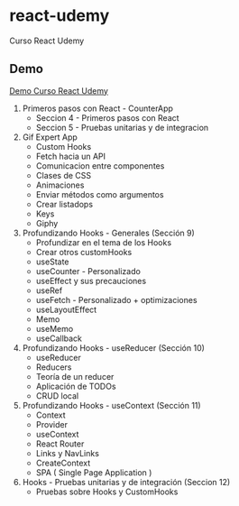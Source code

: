 # react-udemy
Curso React Udemy

## Demo

[Demo Curso React Udemy](https://yrrodriguezb.github.io/react-udemy/)

1. Primeros pasos con React - CounterApp
    - Seccion 4 - Primeros pasos con React
    - Seccion 5 - Pruebas unitarias y de integracion
2. Gif Expert App
    - Custom Hooks
    - Fetch hacia un API
    - Comunicacion entre componentes
    - Clases de CSS
    - Animaciones
    - Enviar métodos como argumentos
    - Crear listadops
    - Keys
    - Giphy
3. Profundizando Hooks - Generales (Sección 9)
    - Profundizar en el tema de los Hooks
    - Crear otros customHooks
    - useState
    - useCounter - Personalizado
    - useEffect y sus precauciones
    - useRef
    - useFetch - Personalizado + optimizaciones
    - useLayoutEffect
    - Memo
    - useMemo
    - useCallback
4. Profundizando Hooks - useReducer (Sección 10)
    - useReducer
    - Reducers
    - Teoría de un reducer
    - Aplicación de TODOs
    - CRUD local
5. Profundizando Hooks - useContext (Sección 11)
    - Context
    - Provider
    - useContext
    - React Router
    - Links y NavLinks
    - CreateContext
    - SPA ( Single Page Application )
6. Hooks - Pruebas unitarias y de integración (Seccion 12)
    - Pruebas sobre Hooks y CustomHooks
